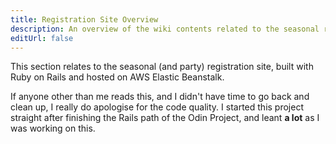 ```yaml
---
title: Registration Site Overview
description: An overview of the wiki contents related to the seasonal registration site.
editUrl: false
---
```


This section relates to the seasonal (and party) registration site, built with Ruby on Rails and hosted on AWS Elastic Beanstalk.

If anyone other than me reads this, and I didn't have time to go back and clean up, I really do apologise for the code quality. I started this project straight after finishing the Rails path of the Odin Project, and leant **a lot** as I was working on this.
